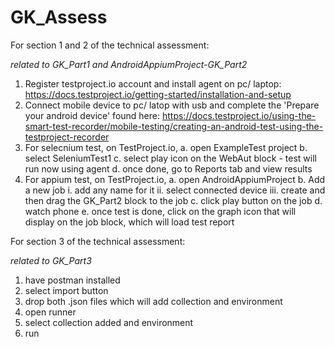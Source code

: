 # GK_Assess

For section 1 and 2 of the technical assessment:

*related to GK_Part1 and AndroidAppiumProject-GK_Part2*

1. Register testproject.io account and install agent on pc/ laptop: https://docs.testproject.io/getting-started/installation-and-setup
2. Connect mobile device to pc/ latop with usb and complete the 'Prepare your android device' found here: https://docs.testproject.io/using-the-smart-test-recorder/mobile-testing/creating-an-android-test-using-the-testproject-recorder
3. For selecnium test, on TestProject.io,
  a. open ExampleTest project
  b. select SeleniumTest1
  c. select play icon on the WebAut block - test will run now using agent
  d. once done, go to Reports tab and view results
4. For appium test, on TestProject.io,
  a. open AndroidAppiumProject
  b. Add a new job
    i. add any name for it
    ii. select connected device
    iii. create and then drag the GK_Part2 block to the job
  c. click play button on the job
  d. watch phone
  e. once test is done, click on the graph icon that will display on the job block, which will load test report

For section 3 of the technical assessment: 

*related to GK_Part3*

1. have postman installed
2. select import button
3. drop both .json files which will add collection and environment
4. open runner
5. select collection added and environment
6. run
